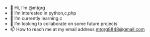 - 👋 Hi, I’m @mtgrg
- 👀 I’m interested in python,c,php
- 🌱 I’m currently learning c
- 💞️ I’m looking to collaborate on some future projects
- 📫 How to reach me at my email address mtgrg8848@gmail.com

<!---
mtgrg/mtgrg is a ✨ special ✨ repository because its `README.md` (this file) appears on your GitHub profile.
You can click the Preview link to take a look at your changes.
--->
